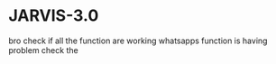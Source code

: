 # JARVIS-3.0
bro check if all the function are working 
whatsapps function is having problem
check the 
